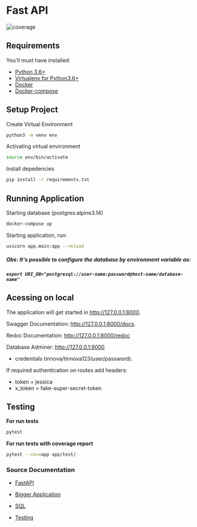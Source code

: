 # Fast API

![coverage](https://img.shields.io/badge/coverage-95%25-darkgreen)

## Requirements
You'll must have installed:
- [Python 3.6+](https://www.python.org/downloads/)
- [Virtualenv for Python3.6+](https://virtualenv.pypa.io/en/latest/installation.html)
- [Docker](https://docs.docker.com/engine/install/)
- [Docker-compose](https://docs.docker.com/compose/install/)

## Setup Project

Create Virtual Environment
```bash
python3 -m venv env
```

Activating virtual environment
```bash
source env/bin/activate 
```
Install depedencies
```bash
pip install -r requirements.txt 
```

## Running Application

Starting database (postgres:alpine3.14)
```bash
docker-compose up
```

Starting application, run:
```bash
uvicorn app.main:app --reload
```

##### Obs: It's possible to configure the database by environment variable as:
##### `export URI_DB="postgresql://user-name:password@host-name/database-name"`  


## Acessing on local
The application will get started in http://127.0.0.1:8000.  

Swagger Documentation: http://127.0.0.1:8000/docs.

Redoc Documentation: http://127.0.0.1:8000/redoc

Database Adminer: http://127.0.0.1:9000
- credentials tinnova/tinnova123(user/password).

If required authentication on routes add headers:
- token = jessica
- x_token = fake-super-secret-token

## Testing

__For run tests__  
```bash
pytest
```

__For run tests with coverage report__  
```bash
pytest --cov=app app/test/
```


### Source Documentation
- [FastAPI](https://fastapi.tiangolo.com/)

- [Bigger Application](https://fastapi.tiangolo.com/tutorial/bigger-applications/)

- [SQL](https://fastapi.tiangolo.com/tutorial/sql-databases/)

- [Testing](https://fastapi.tiangolo.com/tutorial/testing/)
